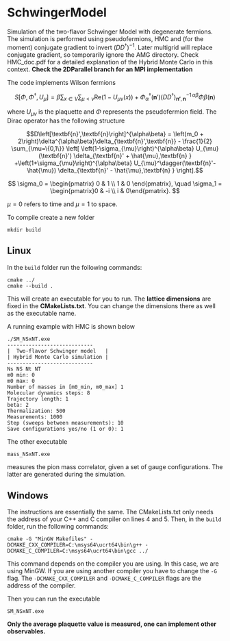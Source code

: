 # SchwingerModel

Simulation of the two-flavor Schwinger Model with degenerate fermions. The simulation is performed using pseudofermions, HMC and (for the moment) conjugate gradient to invert $(DD^\dagger)^{-1}$. Later multigrid will replace conjugate gradient, so temporarily ignore the AMG directory. Check HMC_doc.pdf for a detailed explanation of the Hybrid Monte Carlo in this context.
**Check the 2DParallel branch for an MPI implementation**

The code implements Wilson fermions 

$$S[\Phi,\Phi^\dagger,U_\mu]=\beta\sum_{x\in V}\sum_{\mu<\nu}\textrm{Re}\left(1-U_{\mu\nu}(x)\right)+\Phi_\alpha^\dagger(\textbf{n}') (DD^\dagger)_{\textbf{n'},\textbf{n}}^{-1\,\alpha\beta}\Phi{\beta} (\textbf{n})$$

where $U_{\mu\nu}$ is the plaquette and $\Phi$ represents the pseudofermion field. The Dirac operator has the following structure 

$$D\left[\textbf{n}',\textbf{n}\right]^{\alpha\beta} = \left(m_0 + 2\right)\delta^{\alpha\beta}\delta_{\textbf{n}',\textbf{n}} - \frac{1}{2} \sum_{\mu=\{0,1\}}
	\left[
		\left(1-\sigma_{\mu}\right)^{\alpha\beta} U_{\mu}(\textbf{n}') \delta_{\textbf{n}' + \hat{\mu},\textbf{n} }
		+\left(1+\sigma_{\mu}\right)^{\alpha\beta} U_{\mu}^\dagger(\textbf{n}'-\hat{\mu}) \delta_{\textbf{n}' - \hat{\mu},\textbf{n} }
	\right].$$

$$
\sigma_0 = \begin{pmatrix} 0 & 1 \\ 
1 & 0 \end{pmatrix}, \quad \sigma_1 = \begin{pmatrix}0 & -i \\ 
i & 0\end{pmatrix}.
$$ 

$\mu=0$ refers to time and $\mu=1$ to space. 


To compile create a new folder 

```
mkdir build
```

## Linux
In the `build` folder run the following commands:

```
cmake ../
cmake --build .
```

This will create an executable for you to run. The **lattice dimensions** are fixed in the **CMakeLists.txt**.
You can change the dimensions there as well as the executable name.

A running example with HMC is shown below

```
./SM_NSxNT.exe
----------------------------
|  Two-flavor Schwinger model   |
| Hybrid Monte Carlo simulation |
----------------------------
Ns NS Nt NT
m0 min: 0
m0 max: 0
Number of masses in [m0_min, m0_max] 1
Molecular dynamics steps: 8
Trajectory length: 1
beta: 2
Thermalization: 500
Measurements: 1000
Step (sweeps between measurements): 10
Save configurations yes/no (1 or 0): 1
```

The other executable

 ```
mass_NSxNT.exe
```

measures the pion mass correlator, given a set of gauge configurations. The latter are generated during the simulation.
## Windows

The instructions are essentially the same. The CMakeLists.txt only needs the address of your C++ and C compiler on lines 4 and 5. 
Then, in the `build` folder, run the following commands:
```
cmake -G "MinGW Makefiles" -DCMAKE_CXX_COMPILER=C:\msys64\ucrt64\bin\g++ -DCMAKE_C_COMPILER=C:\msys64\ucrt64\bin\gcc ../
```

 This command depends on the compiler you are using. In this case, we are using MinGW. If you are using another compiler 
 you have to change the `-G` flag. The `-DCMAKE_CXX_COMPILER` and `-DCMAKE_C_COMPILER` flags are the address of the compiler.

Then you can run the executable

```
SM_NSxNT.exe
```

**Only the average plaquette value is measured, one can implement other observables.**
